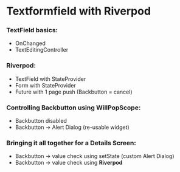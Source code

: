 # Textformfield with Riverpod

### TextField basics:
- OnChanged
- TextEditingController
### Riverpod:
- TextField with StateProvider
- Form with StateProvider
- Future with 1 page push (Backbutton = cancel)
### Controlling Backbutton using WillPopScope:
- Backbutton disabled
- Backbutton -> Alert Dialog (re-usable widget)
### Bringing it all together for a Details Screen:
- Backbutton -> value check using setState (custom Alert Dialog)
- Backbutton -> value check using __Riverpod__
